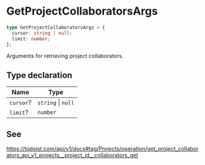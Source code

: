 # GetProjectCollaboratorsArgs

```ts
type GetProjectCollaboratorsArgs = {
  cursor: string | null;
  limit: number;
};
```

Arguments for retrieving project collaborators.

## Type declaration

| Name | Type |
| ------ | ------ |
| <a id="cursor"></a> `cursor`? | `string` \| `null` |
| <a id="limit"></a> `limit`? | `number` |

## See

https://todoist.com/api/v1/docs#tag/Projects/operation/get_project_collaborators_api_v1_projects__project_id__collaborators_get
